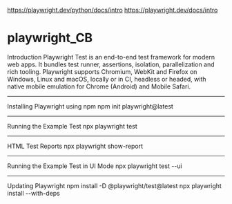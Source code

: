 https://playwright.dev/python/docs/intro
https://playwright.dev/docs/intro
# playwright_CB
Introduction
Playwright Test is an end-to-end test framework for modern web apps. It bundles test runner, assertions, isolation, parallelization and rich tooling. Playwright supports Chromium, WebKit and Firefox on Windows, Linux and macOS, locally or in CI, headless or headed, with native mobile emulation for Chrome (Android) and Mobile Safari.
****************************************************
Installing Playwright using npm
npm init playwright@latest
****************************************************
Running the Example Test
npx playwright test
****************************************************
HTML Test Reports
npx playwright show-report
****************************************************
Running the Example Test in UI Mode
npx playwright test --ui
****************************************************
Updating Playwright
npm install -D @playwright/test@latest
npx playwright install --with-deps
